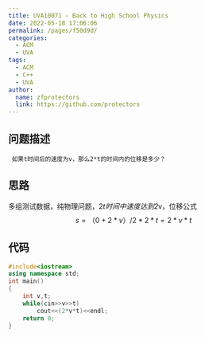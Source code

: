 ```yaml
---
title: UVA10071 - Back to High School Physics
date: 2022-05-18 17:06:06
permalink: /pages/f50d9d/
categories: 
  - ACM
  - UVA
tags: 
  - ACM
  - C++
  - UVA
author: 
  name: zfprotectors
  link: https://github.com/protectors
---
```

## 问题描述
	 如果t时间后的速度为v，那么2*t的时间内的位移是多少？
	 


## 思路
多组测试数据，纯物理问题，2*t时间中速度达到2*v，位移公式$$s=（0+2*v）/2*2*t=2*v*t$$


## 代码

```c++
#include<iostream>
using namespace std;
int main()
{
    int v,t;
    while(cin>>v>>t)		
        cout<<(2*v*t)<<endl;
    return 0;
}
```


